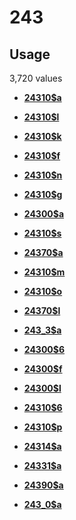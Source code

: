 # 243

## Usage

3,720 values

-   **[24310$a](../../tags/243/24310a-1.md)**  

-   **[24310$l](../../tags/243/24310l-2.md)**  

-   **[24310$k](../../tags/243/24310k-3.md)**  

-   **[24310$f](../../tags/243/24310f-4.md)**  

-   **[24310$n](../../tags/243/24310n-5.md)**  

-   **[24310$g](../../tags/243/24310g-6.md)**  

-   **[24300$a](../../tags/243/24300a-7.md)**  

-   **[24310$s](../../tags/243/24310s-8.md)**  

-   **[24370$a](../../tags/243/24370a-9.md)**  

-   **[24310$m](../../tags/243/24310m-10.md)**  

-   **[24310$o](../../tags/243/24310o-11.md)**  

-   **[24370$l](../../tags/243/24370l-12.md)**  

-   **[243\_3$a](../../tags/243/243_3a-13.md)**  

-   **[24300$6](../../tags/243/243006-14.md)**  

-   **[24300$f](../../tags/243/24300f-15.md)**  

-   **[24300$l](../../tags/243/24300l-16.md)**  

-   **[24310$6](../../tags/243/243106-17.md)**  

-   **[24310$p](../../tags/243/24310p-18.md)**  

-   **[24314$a](../../tags/243/24314a-19.md)**  

-   **[24331$a](../../tags/243/24331a-20.md)**  

-   **[24390$a](../../tags/243/24390a-21.md)**  

-   **[243\_0$a](../../tags/243/243_0a-22.md)**  


